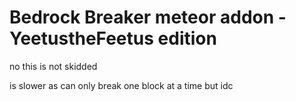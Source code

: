 # Bedrock Breaker meteor addon - YeetustheFeetus edition

no this is not skidded 

is slower as can only break one block at a time but idc
